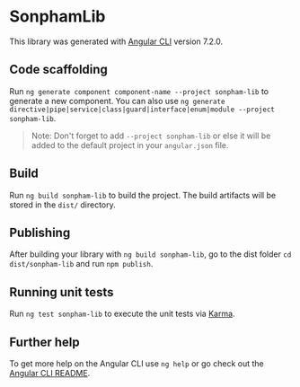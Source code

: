 # SonphamLib

This library was generated with [Angular CLI](https://github.com/angular/angular-cli) version 7.2.0.

## Code scaffolding

Run `ng generate component component-name --project sonpham-lib` to generate a new component. You can also use `ng generate directive|pipe|service|class|guard|interface|enum|module --project sonpham-lib`.
> Note: Don't forget to add `--project sonpham-lib` or else it will be added to the default project in your `angular.json` file. 

## Build

Run `ng build sonpham-lib` to build the project. The build artifacts will be stored in the `dist/` directory.

## Publishing

After building your library with `ng build sonpham-lib`, go to the dist folder `cd dist/sonpham-lib` and run `npm publish`.

## Running unit tests

Run `ng test sonpham-lib` to execute the unit tests via [Karma](https://karma-runner.github.io).

## Further help

To get more help on the Angular CLI use `ng help` or go check out the [Angular CLI README](https://github.com/angular/angular-cli/blob/master/README.md).
